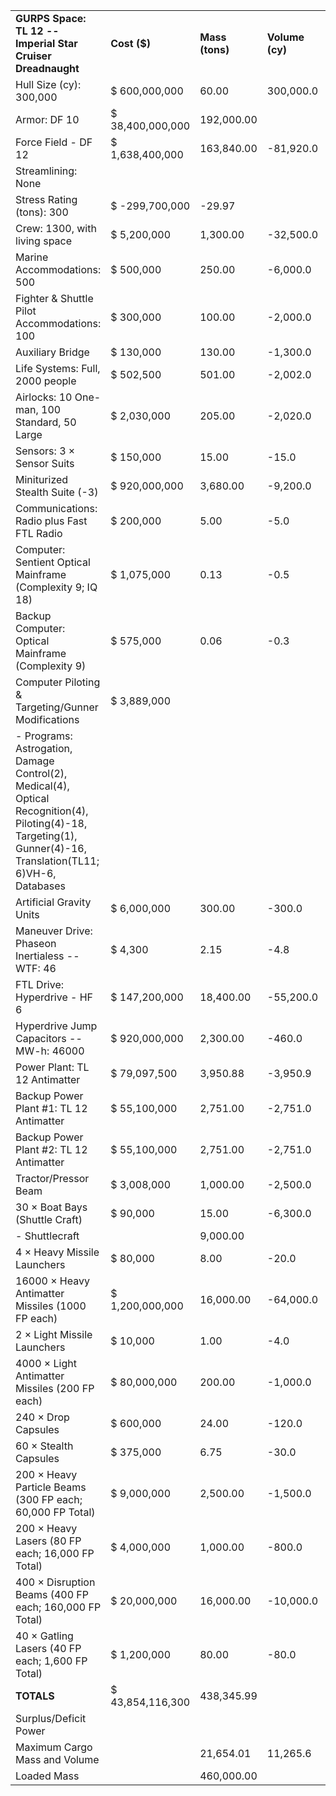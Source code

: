 |                                                                                                                                                                  |                  |                 |                 |                |
|------------------------------------------------------------------------------------------------------------------------------------------------------------------|------------------|-----------------|-----------------|----------------|
| **GURPS Space: TL 12 -- Imperial Star Cruiser Dreadnaught**                                                                                                      | **Cost ($)**     | **Mass (tons)** | **Volume (cy)** | **Power (MW)** |
| Hull Size (cy): 300,000                                                                                                                                          | $ 600,000,000    | 60.00           | 300,000.0       |                |
| Armor: DF 10                                                                                                                                                     | $ 38,400,000,000 | 192,000.00      |                 |                |
| Force Field - DF 12                                                                                                                                              | $ 1,638,400,000  | 163,840.00      | -81,920.0       | -80.0          |
| Streamlining: None                                                                                                                                               |                  |                 |                 |                |
| Stress Rating (tons): 300                                                                                                                                        | $ -299,700,000   | -29.97          |                 |                |
| Crew: 1300, with living space                                                                                                                                    | $ 5,200,000      | 1,300.00        | -32,500.0       |                |
| Marine Accommodations: 500                                                                                                                                       | $ 500,000        | 250.00          | -6,000.0        |                |
| Fighter & Shuttle Pilot Accommodations: 100                                                                                                                      | $ 300,000        | 100.00          | -2,000.0        |                |
| Auxiliary Bridge                                                                                                                                                 | $ 130,000        | 130.00          | -1,300.0        |                |
| Life Systems: Full, 2000 people                                                                                                                                  | $ 502,500        | 501.00          | -2,002.0        | -1,000.0       |
| Airlocks: 10 One-man, 100 Standard, 50 Large                                                                                                                     | $ 2,030,000      | 205.00          | -2,020.0        |                |
| Sensors: 3 × Sensor Suits                                                                                                                                        | $ 150,000        | 15.00           | -15.0           | -3.0           |
| Miniturized Stealth Suite (-3)                                                                                                                                   | $ 920,000,000    | 3,680.00        | -9,200.0        | -2.0           |
| Communications: Radio plus Fast FTL Radio                                                                                                                        | $ 200,000        | 5.00            | -5.0            | -5.0           |
| Computer: Sentient Optical Mainframe (Complexity 9; IQ 18)                                                                                                       | $ 1,075,000      | 0.13            | -0.5            |                |
| Backup Computer: Optical Mainframe (Complexity 9)                                                                                                                | $ 575,000        | 0.06            | -0.3            |                |
| Computer Piloting & Targeting/Gunner Modifications                                                                                                               | $ 3,889,000      |                 |                 |                |
| \- Programs: Astrogation, Damage Control(2), Medical(4), Optical Recognition(4), Piloting(4)-18, Targeting(1), Gunner(4)-16, Translation(TL11; 6)VH-6, Databases |                  |                 |                 |                |
| Artificial Gravity Units                                                                                                                                         | $ 6,000,000      | 300.00          | -300.0          | -300.0         |
| Maneuver Drive: Phaseon Inertialess -- WTF: 46                                                                                                                   | $ 4,300          | 2.15            | -4.8            | -4.6           |
| FTL Drive: Hyperdrive - HF 6                                                                                                                                     | $ 147,200,000    | 18,400.00       | -55,200.0       | -36,800.0      |
| Hyperdrive Jump Capacitors -- MW-h: 46000                                                                                                                        | $ 920,000,000    | 2,300.00        | -460.0          |                |
| Power Plant: TL 12 Antimatter                                                                                                                                    | $ 79,097,500     | 3,950.88        | -3,950.9        | 157,995.0      |
| Backup Power Plant \#1: TL 12 Antimatter                                                                                                                         | $ 55,100,000     | 2,751.00        | -2,751.0        | 110,000.0      |
| Backup Power Plant \#2: TL 12 Antimatter                                                                                                                         | $ 55,100,000     | 2,751.00        | -2,751.0        | 110,000.0      |
| Tractor/Pressor Beam                                                                                                                                             | $ 3,008,000      | 1,000.00        | -2,500.0        | -1,000.0       |
| 30 × Boat Bays (Shuttle Craft)                                                                                                                                   | $ 90,000         | 15.00           | -6,300.0        |                |
| \- Shuttlecraft                                                                                                                                                  |                  | 9,000.00        |                 |                |
| 4 × Heavy Missile Launchers                                                                                                                                      | $ 80,000         | 8.00            | -20.0           |                |
| 16000 × Heavy Antimatter Missiles (1000 FP each)                                                                                                                 | $ 1,200,000,000  | 16,000.00       | -64,000.0       |                |
| 2 × Light Missile Launchers                                                                                                                                      | $ 10,000         | 1.00            | -4.0            |                |
| 4000 × Light Antimatter Missiles (200 FP each)                                                                                                                   | $ 80,000,000     | 200.00          | -1,000.0        |                |
| 240 × Drop Capsules                                                                                                                                              | $ 600,000        | 24.00           | -120.0          |                |
| 60 × Stealth Capsules                                                                                                                                            | $ 375,000        | 6.75            | -30.0           |                |
| 200 × Heavy Particle Beams (300 FP each; 60,000 FP Total)                                                                                                        | $ 9,000,000      | 2,500.00        | -1,500.0        | -30,000.0      |
| 200 × Heavy Lasers (80 FP each; 16,000 FP Total)                                                                                                                 | $ 4,000,000      | 1,000.00        | -800.0          | -8,000.0       |
| 400 × Disruption Beams (400 FP each; 160,000 FP Total)                                                                                                           | $ 20,000,000     | 16,000.00       | -10,000.0       | -80,000.0      |
| 40 × Gatling Lasers (40 FP each; 1,600 FP Total)                                                                                                                 | $ 1,200,000      | 80.00           | -80.0           | -800.0         |
| **TOTALS**                                                                                                                                                       | $ 43,854,116,300 | 438,345.99      |                 |                |
| Surplus/Deficit Power                                                                                                                                            |                  |                 |                 | 220,000.4      |
| Maximum Cargo Mass and Volume                                                                                                                                    |                  | 21,654.01       | 11,265.6        |                |
| Loaded Mass                                                                                                                                                      |                  | 460,000.00      |                 |                |
